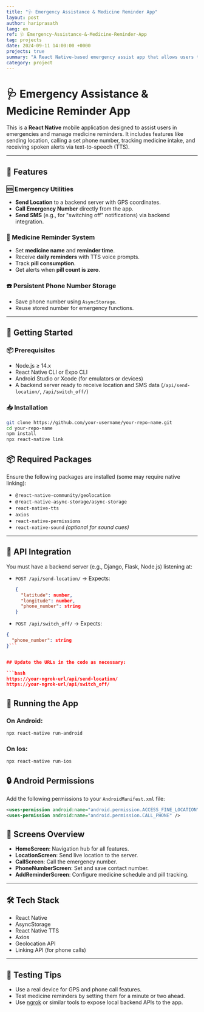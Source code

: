 ```yaml
---
title: "🩺 Emergency Assistance & Medicine Reminder App"
layout: post
author: hariprasath
lang: en
ref: 🩺 Emergency-Assistance-&-Medicine-Reminder-App
tag: projects
date: 2024-09-11 14:00:00 +0000
projects: true
summary: "A React Native-based emergency assist app that allows users to send live location, make SOS calls, and set medicine reminders, designed to aid elderly individuals."
category: project
---
```


# 🩺 Emergency Assistance & Medicine Reminder App

This is a **React Native** mobile application designed to assist users in emergencies and manage medicine reminders. It includes features like sending location, calling a set phone number, tracking medicine intake, and receiving spoken alerts via text-to-speech (TTS).

---

## 📱 Features

### 🆘 Emergency Utilities
- **Send Location** to a backend server with GPS coordinates.
- **Call Emergency Number** directly from the app.
- **Send SMS** (e.g., for "switching off" notifications) via backend integration.

### 💊 Medicine Reminder System
- Set **medicine name** and **reminder time**.
- Receive **daily reminders** with TTS voice prompts.
- Track **pill consumption**.
- Get alerts when **pill count is zero**.

### ☎️ Persistent Phone Number Storage
- Save phone number using `AsyncStorage`.
- Reuse stored number for emergency functions.

---

## 🚀 Getting Started

### 📦 Prerequisites

- Node.js ≥ 14.x
- React Native CLI or Expo CLI
- Android Studio or Xcode (for emulators or devices)
- A backend server ready to receive location and SMS data (`/api/send-location/`, `/api/switch_off/`)

### 📥 Installation

```bash
git clone https://github.com/your-username/your-repo-name.git
cd your-repo-name
npm install
npx react-native link
```

## 📦 Required Packages

Ensure the following packages are installed (some may require native linking):

- `@react-native-community/geolocation`
- `@react-native-async-storage/async-storage`
- `react-native-tts`
- `axios`
- `react-native-permissions`
- `react-native-sound` *(optional for sound cues)*

---

## 📡 API Integration

You must have a backend server (e.g., Django, Flask, Node.js) listening at:

- `POST /api/send-location/` → Expects:
  ```json
  {
    "latitude": number,
    "longitude": number,
    "phone_number": string
  }
  ```

- `POST /api/switch_off/` → Expects:
```json
{
  "phone_number": string
}```


## Update the URLs in the code as necessary:

```bash
https://your-ngrok-url/api/send-location/
https://your-ngrok-url/api/switch_off/
```

## 📲 Running the App

### On Android:
```bash
npx react-native run-android
```

### On Ios:
```bash
npx react-native run-ios
```

## 🔒 Android Permissions

Add the following permissions to your `AndroidManifest.xml` file:

```xml
<uses-permission android:name="android.permission.ACCESS_FINE_LOCATION" />
<uses-permission android:name="android.permission.CALL_PHONE" />
```

## 🎨 Screens Overview

- **HomeScreen**: Navigation hub for all features.
- **LocationScreen**: Send live location to the server.
- **CallScreen**: Call the emergency number.
- **PhoneNumberScreen**: Set and save contact number.
- **AddReminderScreen**: Configure medicine schedule and pill tracking.

---

## 🛠 Tech Stack

- React Native
- AsyncStorage
- React Native TTS
- Axios
- Geolocation API
- Linking API (for phone calls)

---

## 🧪 Testing Tips

- Use a real device for GPS and phone call features.
- Test medicine reminders by setting them for a minute or two ahead.
- Use [ngrok](https://ngrok.com/) or similar tools to expose local backend APIs to the app.

